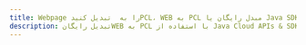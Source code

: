---title: Webpage را به  تبدیل کنیدPCL، WEB به PCL مبدل رایگان یا Java SDKdescription: تبدیل رایگانWEB به PCL با استفاده از Java Cloud APIs & SDK همچنین اسناد PDF را در Cloud ایجاد، ویرایش و رندر کنید.---